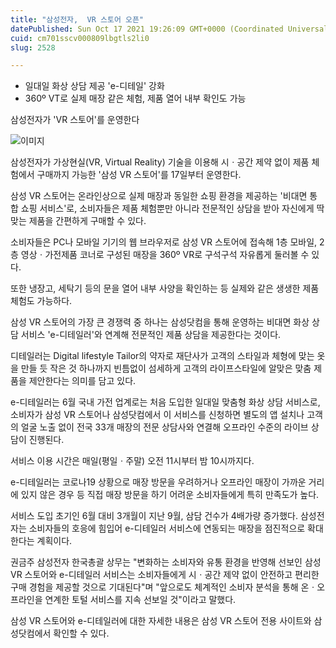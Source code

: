 ```yaml
---
title: "삼성전자,  VR 스토어 오픈"
datePublished: Sun Oct 17 2021 19:26:09 GMT+0000 (Coordinated Universal Time)
cuid: cm701sscv000809lbgtls2li0
slug: 2528

---
```



- 일대일 화상 상담 제공 'e-디테일' 강화
- 360º VT로 실제 매장 같은 체험, 제품 열어 내부 확인도 가능

삼성전자가 'VR 스토어'를 운영한다

![이미지](https://cdn.hashnode.com/res/hashnode/image/upload/v1739252107393/8fdfcc7e-4c9c-43fa-8d06-823355f57008.jpeg)

삼성전자가 가상현실(VR, Virtual Reality) 기술을 이용해 시ㆍ공간 제약 없이 제품 체험에서 구매까지 가능한 '삼성 VR 스토어'를 17일부터 운영한다.

삼성 VR 스토어는 온라인상으로 실제 매장과 동일한 쇼핑 환경을 제공하는 '비대면 통합 쇼핑 서비스'로, 소비자들은 제품 체험뿐만 아니라 전문적인 상담을 받아 자신에게 딱 맞는 제품을 간편하게 구매할 수 있다.

소비자들은 PC나 모바일 기기의 웹 브라우저로 삼성 VR 스토어에 접속해 1층 모바일, 2층 영상ㆍ가전제품 코너로 구성된 매장을 360º VR로 구석구석 자유롭게 둘러볼 수 있다.

또한 냉장고, 세탁기 등의 문을 열어 내부 사양을 확인하는 등 실제와 같은 생생한 제품 체험도 가능하다.

삼성 VR 스토어의 가장 큰 경쟁력 중 하나는 삼성닷컴을 통해 운영하는 비대면 화상 상담 서비스 'e-디테일러'와 연계해 전문적인 제품 상담을 제공한다는 것이다.

디테일러는 Digital lifestyle Tailor의 약자로 재단사가 고객의 스타일과 체형에 맞는 옷을 만들 듯 작은 것 하나까지 빈틈없이 섬세하게 고객의 라이프스타일에 알맞은 맞춤 제품을 제안한다는 의미를 담고 있다.

e-디테일러는 6월 국내 가전 업계로는 처음 도입한 일대일 맞춤형 화상 상담 서비스로, 소비자가 삼성 VR 스토어나 삼성닷컴에서 이 서비스를 신청하면 별도의 앱 설치나 고객의 얼굴 노출 없이 전국 33개 매장의 전문 상담사와 연결해 오프라인 수준의 라이브 상담이 진행된다.

서비스 이용 시간은 매일(평일ㆍ주말) 오전 11시부터 밤 10시까지다.

e-디테일러는 코로나19 상황으로 매장 방문을 우려하거나 오프라인 매장이 가까운 거리에 있지 않은 경우 등 직접 매장 방문을 하기 어려운 소비자들에게 특히 만족도가 높다.

서비스 도입 초기인 6월 대비 3개월이 지난 9월, 삼담 건수가 4배가량 증가했다. 삼성전자는 소비자들의 호응에 힘입어 e-디테일러 서비스에 연동되는 매장을 점진적으로 확대한다는 계획이다.

권금주 삼성전자 한국총괄 상무는 "변화하는 소비자와 유통 환경을 반영해 선보인 삼성 VR 스토어와 e-디테일러 서비스는 소비자들에게 시ㆍ공간 제약 없이 안전하고 편리한 구매 경험을 제공할 것으로 기대된다"며 "앞으로도 체계적인 소비자 분석을 통해 온ㆍ오프라인을 연계한 토털 서비스를 지속 선보일 것"이라고 말했다.

삼성 VR 스토어와 e-디테일러에 대한 자세한 내용은 삼성 VR 스토어 전용 사이트와 삼성닷컴에서 확인할 수 있다.